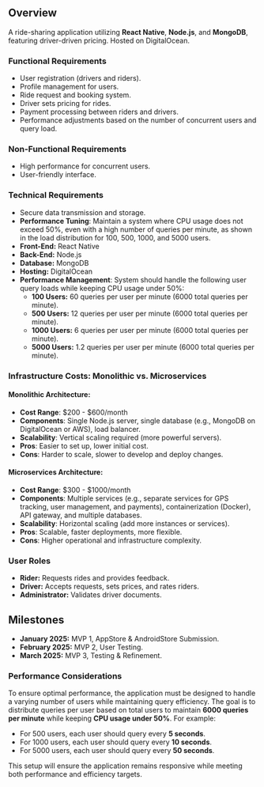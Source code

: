 ## Overview
A ride-sharing application utilizing **React Native**, **Node.js**, and **MongoDB**, featuring driver-driven pricing. Hosted on DigitalOcean.

### Functional Requirements
- User registration (drivers and riders).
- Profile management for users.
- Ride request and booking system.
- Driver sets pricing for rides.
- Payment processing between riders and drivers.
- Performance adjustments based on the number of concurrent users and query load.

### Non-Functional Requirements
- High performance for concurrent users.
- User-friendly interface.


### Technical Requirements
- Secure data transmission and storage.
- **Performance Tuning**: Maintain a system where CPU usage does not exceed 50%, even with a high number of queries per minute, as shown in the load distribution for 100, 500, 1000, and 5000 users.
- **Front-End:** React Native
- **Back-End:** Node.js
- **Database:** MongoDB
- **Hosting:** DigitalOcean
- **Performance Management**: System should handle the following user query loads while keeping CPU usage under 50%:
    - **100 Users:** 60 queries per user per minute (6000 total queries per minute).
    - **500 Users:** 12 queries per user per minute (6000 total queries per minute).
    - **1000 Users:** 6 queries per user per minute (6000 total queries per minute).
    - **5000 Users:** 1.2 queries per user per minute (6000 total queries per minute).

### Infrastructure Costs: Monolithic vs. Microservices

#### Monolithic Architecture:
- **Cost Range**: $200 - $600/month
- **Components**: Single Node.js server, single database (e.g., MongoDB on DigitalOcean or AWS), load balancer.
- **Scalability**: Vertical scaling required (more powerful servers).
- **Pros**: Easier to set up, lower initial cost.
- **Cons**: Harder to scale, slower to develop and deploy changes.

#### Microservices Architecture:
- **Cost Range**: $300 - $1000/month
- **Components**: Multiple services (e.g., separate services for GPS tracking, user management, and payments), containerization (Docker), API gateway, and multiple databases.
- **Scalability**: Horizontal scaling (add more instances or services).
- **Pros**: Scalable, faster deployments, more flexible.
- **Cons**: Higher operational and infrastructure complexity.

### User Roles
- **Rider:** Requests rides and provides feedback.
- **Driver:** Accepts requests, sets prices, and rates riders.
- **Administrator:** Validates driver documents.

## Milestones
- **January 2025:** MVP 1, AppStore & AndroidStore Submission.
- **February 2025:** MVP 2, User Testing.
- **March 2025:** MVP 3, Testing & Refinement.

### Performance Considerations
To ensure optimal performance, the application must be designed to handle a varying number of users while maintaining query efficiency. The goal is to distribute queries per user based on total users to maintain **6000 queries per minute** while keeping **CPU usage under 50%**. For example:
- For 500 users, each user should query every **5 seconds**.
- For 1000 users, each user should query every **10 seconds**.
- For 5000 users, each user should query every **50 seconds**.

This setup will ensure the application remains responsive while meeting both performance and efficiency targets.
